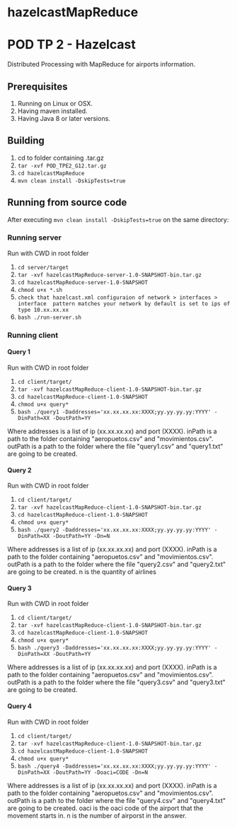 # hazelcastMapReduce
# POD TP 2 - Hazelcast

Distributed Processing with MapReduce for airports information.

## Prerequisites
1. Running on Linux or OSX.
2. Having maven installed.
3. Having Java 8 or later versions.

## Building
1. cd to folder containing .tar.gz
1. `tar -xvf POD_TPE2_G12.tar.gz`
1. `cd hazelcastMapReduce`
1. `mvn clean install -DskipTests=true`

## Running from source code
After executing `mvn clean install -DskipTests=true` on the same directory:

### Running server
Run with CWD in root folder
1. `cd server/target`
1. `tar -xvf hazelcastMapReduce-server-1.0-SNAPSHOT-bin.tar.gz`
1. `cd hazelcastMapReduce-server-1.0-SNAPSHOT`
1. `chmod u+x *.sh`
1. `check that hazelcast.xml configuraion of network > interfaces > interface 
pattern matches your network by default is set to ips of type 10.xx.xx.xx `
1. `bash ./run-server.sh`

### Running client
#### Query 1
Run with CWD in root folder

1. `cd client/target/`
1. `tar -xvf hazelcastMapReduce-client-1.0-SNAPSHOT-bin.tar.gz`
1. `cd hazelcastMapReduce-client-1.0-SNAPSHOT`
1. `chmod u+x query*`
1. `bash ./query1 -Daddresses='xx.xx.xx.xx:XXXX;yy.yy.yy.yy:YYYY' -DinPath=XX
        -DoutPath=YY`

 Where addresses is a list of ip (xx.xx.xx.xx) and port (XXXX).
 inPath is a path to the folder containing "aeropuetos.csv" and "movimientos.csv".
 outPath is a path to the folder where the file "query1.csv" and "query1.txt" are going to be created.

#### Query 2
Run with CWD in root folder

1. `cd client/target/`
1. `tar -xvf hazelcastMapReduce-client-1.0-SNAPSHOT-bin.tar.gz`
1. `cd hazelcastMapReduce-client-1.0-SNAPSHOT`
1. `chmod u+x query*`
1. `bash ./query2 -Daddresses='xx.xx.xx.xx:XXXX;yy.yy.yy.yy:YYYY' -DinPath=XX
          -DoutPath=YY -Dn=N`

Where addresses is a list of ip (xx.xx.xx.xx) and port (XXXX).
inPath is a path to the folder containing "aeropuetos.csv" and "movimientos.csv".
outPath is a path to the folder where the file "query2.csv" and "query2.txt" are going to be created.
n is the quantity of airlines

#### Query 3
Run with CWD in root folder

1. `cd client/target/`
1. `tar -xvf hazelcastMapReduce-client-1.0-SNAPSHOT-bin.tar.gz`
1. `cd hazelcastMapReduce-client-1.0-SNAPSHOT`
1. `chmod u+x query*`
1. `bash ./query3 -Daddresses='xx.xx.xx.xx:XXXX;yy.yy.yy.yy:YYYY' -DinPath=XX
       -DoutPath=YY`

Where addresses is a list of ip (xx.xx.xx.xx) and port (XXXX).
inPath is a path to the folder containing "aeropuetos.csv" and "movimientos.csv".
outPath is a path to the folder where the file "query3.csv" and "query3.txt" are going to be created.


#### Query 4
Run with CWD in root folder

1. `cd client/target/`
1. `tar -xvf hazelcastMapReduce-client-1.0-SNAPSHOT-bin.tar.gz`
1. `cd hazelcastMapReduce-client-1.0-SNAPSHOT`
1. `chmod u+x query*`
1. `bash ./query4 -Daddresses='xx.xx.xx.xx:XXXX;yy.yy.yy.yy:YYYY' -DinPath=XX
       -DoutPath=YY -Doaci=CODE -Dn=N`

Where addresses is a list of ip (xx.xx.xx.xx) and port (XXXX).
inPath is a path to the folder containing "aeropuetos.csv" and "movimientos.csv".
outPath is a path to the folder where the file "query4.csv" and "query4.txt" are going to be created.
oaci is the oaci code of the airport that the movement starts in.
n is the number of airporst in the answer.
